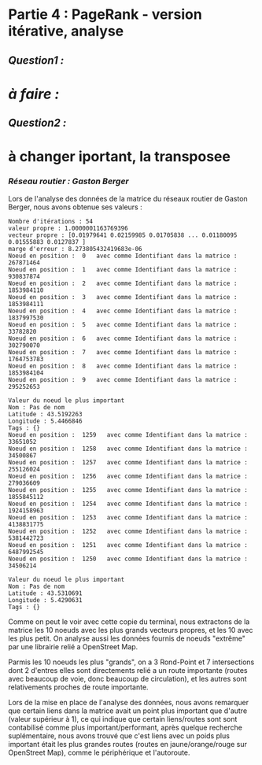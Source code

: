 # Partie 4 : PageRank - version itérative, analyse
## *Question1 :*
# *à faire :*


## *Question2 :*
# à changer iportant, la transposee
### *Réseau routier : Gaston Berger*

Lors de l'analyse des données de la matrice du réseaux routier de Gaston Berger, nous avons obtenue ses valeurs :
```
Nombre d'itérations : 54
valeur propre : 1.0000001163769396
vecteur propre : [0.01979641 0.02159985 0.01705838 ... 0.01180095 0.01555883 0.0127837 ]
marge d'erreur : 8.273805432419683e-06
Noeud en position :  0   avec comme Identifiant dans la matrice :  267871464
Noeud en position :  1   avec comme Identifiant dans la matrice :  930837874
Noeud en position :  2   avec comme Identifiant dans la matrice :  1853984110
Noeud en position :  3   avec comme Identifiant dans la matrice :  1853984111
Noeud en position :  4   avec comme Identifiant dans la matrice :  1837997530
Noeud en position :  5   avec comme Identifiant dans la matrice :  33782820
Noeud en position :  6   avec comme Identifiant dans la matrice :  302790070
Noeud en position :  7   avec comme Identifiant dans la matrice :  1764753783
Noeud en position :  8   avec comme Identifiant dans la matrice :  1853984104
Noeud en position :  9   avec comme Identifiant dans la matrice :  295252653

Valeur du noeud le plus important
Nom : Pas de nom
Latitude : 43.5192263
Longitude : 5.4466846
Tags : {}
Noeud en position :  1259   avec comme Identifiant dans la matrice :  33651052
Noeud en position :  1258   avec comme Identifiant dans la matrice :  34500867
Noeud en position :  1257   avec comme Identifiant dans la matrice :  255126024
Noeud en position :  1256   avec comme Identifiant dans la matrice :  279036609
Noeud en position :  1255   avec comme Identifiant dans la matrice :  1855845112
Noeud en position :  1254   avec comme Identifiant dans la matrice :  1924158963
Noeud en position :  1253   avec comme Identifiant dans la matrice :  4138831775
Noeud en position :  1252   avec comme Identifiant dans la matrice :  5381442723
Noeud en position :  1251   avec comme Identifiant dans la matrice :  6487992545
Noeud en position :  1250   avec comme Identifiant dans la matrice :  34506214

Valeur du noeud le plus important
Nom : Pas de nom
Latitude : 43.5310691
Longitude : 5.4290631
Tags : {}
```

Comme on peut le voir avec cette copie du terminal, nous extractons de la matrice les 10 noeuds avec les plus grands vecteurs propres, et les 10 avec les plus petit. On analyse aussi les données fournis de noeuds "extrême" par une librairie relié a OpenStreet Map.

Parmis les 10 noeuds les plus "grands", on a 3 Rond-Point et 7 intersections dont 2 d'entres elles sont directements relié a un route importante (routes avec beaucoup de voie, donc beaucoup de circulation), et les autres sont relativements proches de route importante.

Lors de la mise en place de l'analyse des données, nous avons remarquer que certain liens dans la matrice avait un point plus important que d'autre (valeur supérieur à 1), ce qui indique que certain liens/routes sont sont contabilisé comme plus important/performant, après quelque recherche suplémentaire, nous avons trouvé que c'est liens avec un poids plus important était les plus grandes routes (routes en jaune/orange/rouge sur OpenStreet Map), comme le périphérique et l'autoroute.